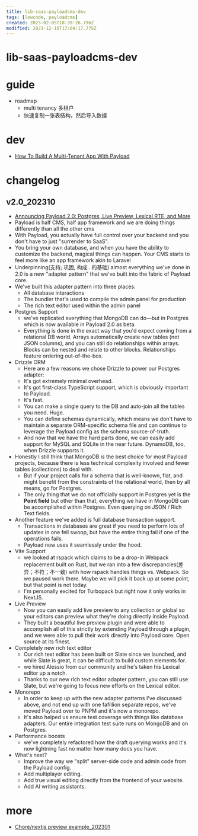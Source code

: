 ```yaml
---
title: lib-saas-payloadcms-dev
tags: [lowcode, payloadcms]
created: 2023-02-05T18:39:26.796Z
modified: 2023-12-15T17:04:17.775Z
---
```


# lib-saas-payloadcms-dev

# guide

- roadmap
  - multi tenancy 多租户
  - 快速复制一张表结构，然后导入数据
# dev
- [How To Build A Multi-Tenant App With Payload](https://payloadcms.com/blog/how-to-build-a-multi-tenant-app-with-payload)
# changelog

## v2.0_202310

- [Announcing Payload 2.0: Postgres, Live Preview, Lexical RTE, and More](https://payloadcms.com/blog/payload-2-0)
- Payload is half CMS, half app framework and we are doing things differently than all the other cms
- With Payload, you actually have full control over your backend and you don't have to just "surrender to SaaS". 
- You bring your own database, and when you have the ability to customize the backend, magical things can happen. Your CMS starts to feel more like an app framework akin to Laravel
- Underpinning(支持; 巩固, 构成…的基础) almost everything we've done in 2.0 is a new "adapter pattern" that we've built into the fabric of Payload core.
- We've built this adapter pattern into three places:
  - All database interactions
  - The bundler that's used to compile the admin panel for production
  - The rich text editor used within the admin panel
- Postgres Support
  - we've replicated everything that MongoDB can do—but in Postgres which is now available in Payload 2.0 as beta.
  - Everything is done in the exact way that you'd expect coming from a relational DB world. Arrays automatically create new tables (not JSON columns), and you can still do relationships within arrays. Blocks can be nested and relate to other blocks. Relationships feature ordering out-of-the-box.
- Drizzle ORM
  - Here are a few reasons we chose Drizzle to power our Postgres adapter: 
  - It's got extremely minimal overhead.
  - It's got first-class TypeScript support, which is obviously important to Payload.
  - It's fast.
  - You can make a single query to the DB and auto-join all the tables you need. Huge.
  - You can define schemas dynamically, which means we don't have to maintain a separate ORM-specific schema file and can continue to leverage the Payload config as the schema source-of-truth.
  - And now that we have the hard parts done, we can easily add support for MySQL and SQLite in the near future. DynamoDB, too, when Drizzle supports it.
- Honestly I still think that MongoDB is the best choice for most Payload projects, because there is less technical complexity involved and fewer tables (collections) to deal with.
  - But if your project calls for a schema that is well-known, flat, and might benefit from the constraints of  the relational world, then by all means, go for Postgres. 
  - The only thing that we do not officially support in Postgres yet is the **Point field** but other than that, everything we have in MongoDB can be accomplished within Postgres. Even querying on JSON / Rich Text fields.
- Another feature we've added is full database transaction support. 
  - Transactions in databases are great if you need to perform lots of updates in one fell swoop, but have the entire thing fail if one of the operations fails.
  - Payload now uses it seamlessly under the hood.
- Vite Support
  - we looked at rspack which claims to be a drop-in Webpack replacement built on Rust, but we ran into a few discrepancies(差异；不符；不一致) with how rspack handles things vs. Webpack. So we paused work there. Maybe we will pick it back up at some point, but that point is not today.
  - I'm personally excited for Turbopack but right now it only works in NextJS.
- Live Preview
  - Now you can easily add live preview to any collection or global so your editors can preview what they're doing directly inside Payload.
  - They built a beautiful live preview plugin and were able to accomplish all of this strictly by extending Payload through a plugin, and we were able to pull their work directly into Payload core. Open source at its finest.
- Completely new rich text editor
  - Our rich text editor has been built on Slate since we launched, and while Slate is great, it can be difficult to build custom elements for. 
  - we hired Alessio from our community and he's taken his Lexical editor up a notch.
  - Thanks to our new rich text editor adapter pattern, you can still use Slate, but we're going to focus new efforts on the Lexical editor.
- Monorepo
  - In order to keep up with the new adapter patterns I've discussed above, and not end up with one fafillion separate repos, we've moved Payload over to PNPM and it's now a monorepo.
  - It's also helped us ensure test coverage with things like database adapters. Our entire integration test suite runs on MongoDB and on Postgres. 
- Performance boosts
  - we've completely refactored how the draft querying works and it's now lightning fast no matter how many docs you have.
- What's next?
  - Improve the way we "split" server-side code and admin code from the Payload config. 
  - Add multiplayer editing.
  - Add true visual editing directly from the frontend of your website.
  - Add AI writing assistants.
# more
- [Chore/nextjs preview example_202301](https://github.com/payloadcms/payload/pull/1950)
